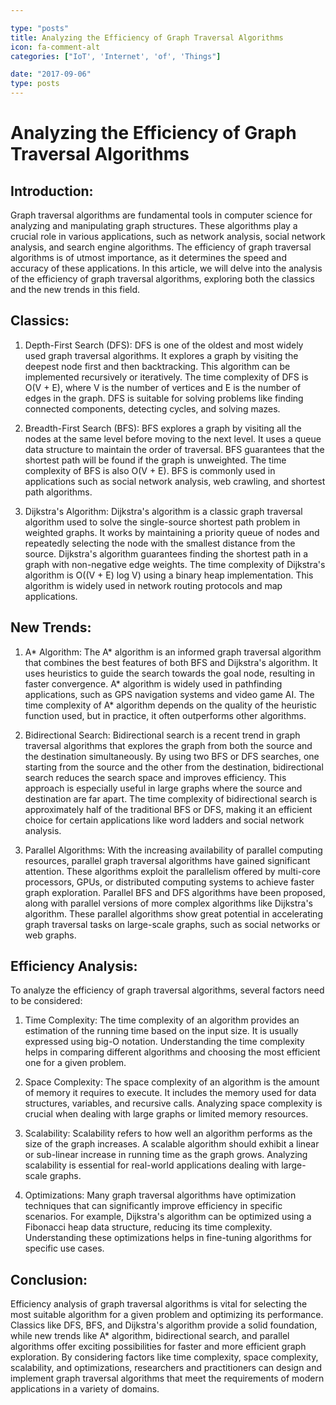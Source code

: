 ```yaml
---

type: "posts"
title: Analyzing the Efficiency of Graph Traversal Algorithms
icon: fa-comment-alt
categories: ["IoT', 'Internet', 'of', 'Things"]

date: "2017-09-06"
type: posts
---
```





# Analyzing the Efficiency of Graph Traversal Algorithms

## Introduction:

Graph traversal algorithms are fundamental tools in computer science for analyzing and manipulating graph structures. These algorithms play a crucial role in various applications, such as network analysis, social network analysis, and search engine algorithms. The efficiency of graph traversal algorithms is of utmost importance, as it determines the speed and accuracy of these applications. In this article, we will delve into the analysis of the efficiency of graph traversal algorithms, exploring both the classics and the new trends in this field.

## Classics:

1. Depth-First Search (DFS):
DFS is one of the oldest and most widely used graph traversal algorithms. It explores a graph by visiting the deepest node first and then backtracking. This algorithm can be implemented recursively or iteratively. The time complexity of DFS is O(V + E), where V is the number of vertices and E is the number of edges in the graph. DFS is suitable for solving problems like finding connected components, detecting cycles, and solving mazes.

2. Breadth-First Search (BFS):
BFS explores a graph by visiting all the nodes at the same level before moving to the next level. It uses a queue data structure to maintain the order of traversal. BFS guarantees that the shortest path will be found if the graph is unweighted. The time complexity of BFS is also O(V + E). BFS is commonly used in applications such as social network analysis, web crawling, and shortest path algorithms.

3. Dijkstra's Algorithm:
Dijkstra's algorithm is a classic graph traversal algorithm used to solve the single-source shortest path problem in weighted graphs. It works by maintaining a priority queue of nodes and repeatedly selecting the node with the smallest distance from the source. Dijkstra's algorithm guarantees finding the shortest path in a graph with non-negative edge weights. The time complexity of Dijkstra's algorithm is O((V + E) log V) using a binary heap implementation. This algorithm is widely used in network routing protocols and map applications.

## New Trends:

1. A* Algorithm:
The A* algorithm is an informed graph traversal algorithm that combines the best features of both BFS and Dijkstra's algorithm. It uses heuristics to guide the search towards the goal node, resulting in faster convergence. A* algorithm is widely used in pathfinding applications, such as GPS navigation systems and video game AI. The time complexity of A* algorithm depends on the quality of the heuristic function used, but in practice, it often outperforms other algorithms.

2. Bidirectional Search:
Bidirectional search is a recent trend in graph traversal algorithms that explores the graph from both the source and the destination simultaneously. By using two BFS or DFS searches, one starting from the source and the other from the destination, bidirectional search reduces the search space and improves efficiency. This approach is especially useful in large graphs where the source and destination are far apart. The time complexity of bidirectional search is approximately half of the traditional BFS or DFS, making it an efficient choice for certain applications like word ladders and social network analysis.

3. Parallel Algorithms:
With the increasing availability of parallel computing resources, parallel graph traversal algorithms have gained significant attention. These algorithms exploit the parallelism offered by multi-core processors, GPUs, or distributed computing systems to achieve faster graph exploration. Parallel BFS and DFS algorithms have been proposed, along with parallel versions of more complex algorithms like Dijkstra's algorithm. These parallel algorithms show great potential in accelerating graph traversal tasks on large-scale graphs, such as social networks or web graphs.

## Efficiency Analysis:

To analyze the efficiency of graph traversal algorithms, several factors need to be considered:

1. Time Complexity: The time complexity of an algorithm provides an estimation of the running time based on the input size. It is usually expressed using big-O notation. Understanding the time complexity helps in comparing different algorithms and choosing the most efficient one for a given problem.

2. Space Complexity: The space complexity of an algorithm is the amount of memory it requires to execute. It includes the memory used for data structures, variables, and recursive calls. Analyzing space complexity is crucial when dealing with large graphs or limited memory resources.

3. Scalability: Scalability refers to how well an algorithm performs as the size of the graph increases. A scalable algorithm should exhibit a linear or sub-linear increase in running time as the graph grows. Analyzing scalability is essential for real-world applications dealing with large-scale graphs.

4. Optimizations: Many graph traversal algorithms have optimization techniques that can significantly improve efficiency in specific scenarios. For example, Dijkstra's algorithm can be optimized using a Fibonacci heap data structure, reducing its time complexity. Understanding these optimizations helps in fine-tuning algorithms for specific use cases.

## Conclusion:

Efficiency analysis of graph traversal algorithms is vital for selecting the most suitable algorithm for a given problem and optimizing its performance. Classics like DFS, BFS, and Dijkstra's algorithm provide a solid foundation, while new trends like A* algorithm, bidirectional search, and parallel algorithms offer exciting possibilities for faster and more efficient graph exploration. By considering factors like time complexity, space complexity, scalability, and optimizations, researchers and practitioners can design and implement graph traversal algorithms that meet the requirements of modern applications in a variety of domains.